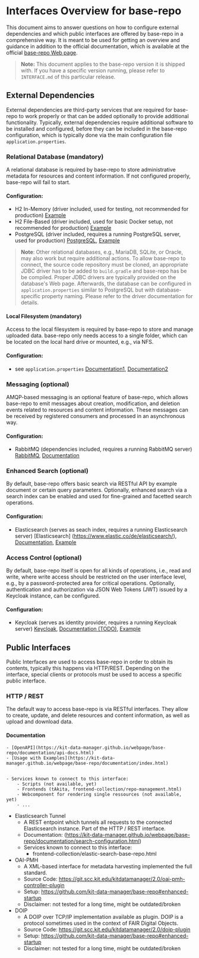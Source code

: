 # Interfaces Overview for base-repo

This document aims to answer questions on how to configure external dependencies and which public interfaces are offered by base-repo in a comprehensive way. 
It is meant to be used for getting an overview and guidance in addition to the official documentation, which is available at the official [base-repo Web page](https://kit-data-manager.github.io/webpage/base-repo/).

> **Note:**
> This document applies to the base-repo version it is shipped with. If you have a specific version running, please refer to `INTERFACE.md` of this particular release.

## External Dependencies

External dependencies are third-party services that are required for base-repo to work properly or that can be added optionally to provide additional functionality. Typically, external dependencies require
additional software to be installed and configured, before they can be included in the base-repo configuration, which is typically done via the main configuration file `application.properties`.

### Relational Database (mandatory)
A relational database is required by base-repo to store administrative metadata for resources and content information. If not configured properly, base-repo will fail to start.

#### Configuration:
  - H2 In-Memory (driver included, used for testing, not recommended for production) [Example](https://github.com/kit-data-manager/base-repo/blob/4e90c6aeaced4715d419482f3cb127cddc85bd37/src/test/resources/test-config/application-test.properties#L31-L34)
  - H2 File-Based (driver included, used for basic Docker setup, not recommended for production) [Example](https://github.com/kit-data-manager/base-repo/blob/4e90c6aeaced4715d419482f3cb127cddc85bd37/config/application-docker.properties#L17C1-L24)
  - PostgreSQL (driver included, requires a running PostgreSQL server, used for production) [PostgreSQL](https://www.postgresql.org/), [Example](https://github.com/kit-data-manager/base-repo/blob/4e90c6aeaced4715d419482f3cb127cddc85bd37/config/application-default.properties#L38-L45)
  
> **Note**:
> Other relational databases, e.g., MariaDB, SQLite, or Oracle, may also work but require additional actions. To allow base-repo to connect, the source code repository must be cloned, an appropriate JDBC driver has to be added to `build.gradle`
> and base-repo has be be compiled. Proper JDBC drivers are typically provided on the database's Web page. Afterwards, the database can be configured in `application.properties` similar to PostgreSQL but with database-specific property naming. Please refer
> to the driver documentation for details.

#### Local Filesystem (mandatory)
Access to the local filesystem is required by base-repo to store and manage uploaded data. base-repo only needs access to a single folder, which can be located on the local hard drive or mounted, e.g., via NFS. 

#### Configuration:
   - see `application.properties` [Documentation1](https://github.com/kit-data-manager/base-repo/blob/4e90c6aeaced4715d419482f3cb127cddc85bd37/config/application-default.properties#L137-L139), [Documentation2](https://github.com/kit-data-manager/base-repo/blob/4e90c6aeaced4715d419482f3cb127cddc85bd37/config/application-default.properties#L154-L165)
   
### Messaging (optional)
AMQP-based messaging is an optional feature of base-repo, which allows base-repo to emit messages about creation, modification, and deletion events related to resources and content information. These messages can be received by registered consumers and processed in an asynchronous way.

#### Configuration:
   - RabbitMQ (dependencies included, requires a running RabbitMQ server) [RabbitMQ](https://www.rabbitmq.com/), [Documentation](https://kit-data-manager.github.io/webpage/base-repo/documentation/messaging-configuration.html)

### Enhanced Search (optional)
By default, base-repo offers basic search via RESTful API by example document or certain query parameters. Optionally, enhanced search via a search index can be enabled and used for fine-grained and facetted search operations.

#### Configuration:
   - Elasticsearch (serves as seach index, requires a running Elasticsearch server) [Elasticsearch] (https://www.elastic.co/de/elasticsearch/), [Documentation](https://kit-data-manager.github.io/webpage/base-repo/documentation/search-configuration.html), [Example](https://github.com/kit-data-manager/base-repo/blob/4e90c6aeaced4715d419482f3cb127cddc85bd37/config/application-default.properties#L104-L107)
    
### Access Control (optional)
By default, base-repo itself is open for all kinds of operations, i.e., read and write, where write access should be restricted on the user interface level, e.g., by a password-protected area for critical operations. Optionally, authentication and authorization via 
JSON Web Tokens (JWT) issued by a Keycloak instance, can be configured.

#### Configuration:
   - Keycloak (serves as identity provider, requires a running Keycloak server) [Keycloak](https://www.keycloak.org/), [Documentation (TODO)](), [Example](https://github.com/kit-data-manager/base-repo/blob/4e90c6aeaced4715d419482f3cb127cddc85bd37/config/application-default.properties#L192-L201)
   
## Public Interfaces

Public Interfaces are used to access base-repo in order to obtain its contents, typically this happens via HTTP/REST. Depending on the interface, special clients or protocols must be used to access a specific public interface.

### HTTP / REST
The default way to access base-repo is via RESTful interfaces. They allow to create, update, and delete resources and content information, as well as upload and download data.

#### Documentation
    - [OpenAPI](https://kit-data-manager.github.io/webpage/base-repo/documentation/api-docs.html)
    - [Usage with Examples](https://kit-data-manager.github.io/webpage/base-repo/documentation/index.html)
    
    
    - Services known to connect to this interface:
        - Scripts (not available, yet)
        - Frontends (tAkita, frontend-collection/repo-management.html)
        - Webcomponent for rendering single ressources (not available, yet)
        - ...
- Elasticsearch Tunnel
    - A REST entpoint which tunnels all requests to the connected Elasticsearch instance. Part of the HTTP / REST interface.
    - Documentation: (https://kit-data-manager.github.io/webpage/base-repo/documentation/search-configuration.html)
    - Services known to connect to this interface:
        - frontend-collection/elastic-search-base-repo.html
- OAI-PMH
    - A XML-based interface for metadata harvesting implemented the full standard.
    - Source Code: https://git.scc.kit.edu/kitdatamanager/2.0/oai-pmh-controller-plugin
    - Setup: https://github.com/kit-data-manager/base-repo#enhanced-startup
    - Disclaimer: not tested for a long time, might be outdated/broken
- DOIP
    - A DOIP over TCP/IP implementation available as plugin. DOIP is a protocol sometimes used in the context of FAIR Digital Objects.
    - Source Code: https://git.scc.kit.edu/kitdatamanager/2.0/doip-plugin
    - Setup: https://github.com/kit-data-manager/base-repo#enhanced-startup
    - Disclaimer: not tested for a long time, might be outdated/broken

